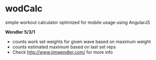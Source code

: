 wodCalc
=======

simple workout calculator optimized for mobile usage using AngularJS

**Wendler 5/3/1**
  - counts work set weights for given wave based on maximum weight
  - counts estimated maximum based on last set reps
  - Check http://www.jimwendler.com/ for more info
